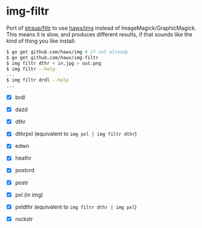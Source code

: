 # img-filtr

Port of [straup/filtr][filtr] to use [hawx/img][img] instead of
ImageMagick/GraphicMagick. This means it is slow, and produces different
results, if that sounds like the kind of thing you like install:

``` bash
$ go get github.com/hawx/img # if not already
$ go get github.com/hawx/img-filtr
$ img filtr dthr < in.jpg > out.png
$ img filtr --help
...
$ img filtr drdl --help
...
```

- [x] brdl
- [x] dazd
- [x] dthr
- [x] dthrpxl (equivalent to `img pxl | img filtr dthr`)
- [x] edwn
- [x] heathr
- [x] postcrd
- [x] postr
- [x] pxl (in img)
- [x] pxldthr (equivalent to `img filtr dthr | img pxl`)
- [x] rockstr


[img]:   http://hawx.github.com/img/
[filtr]: http://straup.github.com/filtr/

